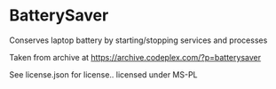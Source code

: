 # BatterySaver
Conserves laptop battery by starting/stopping services and processes

Taken from archive at https://archive.codeplex.com/?p=batterysaver

See license.json for license.. licensed under MS-PL
